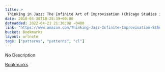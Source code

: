 ```yaml
---
title: > 
 Thinking in Jazz: The Infinite Art of Improvisation (Chicago Studies in Ethnomusicology) - Kindle edition by Paul F. Berliner. Arts & Photography Kindle eBooks @ Amazon.com.
date: 2018-04-30T18:28:39+00:00
dateadded: 2022-04-21 21:30:08 -0400
link: "https://www.amazon.com/Thinking-Jazz-Infinite-Improvisation-Ethnomusicology-ebook/dp/B004M8S3XW/ref=sr_1_1?s=digital-text&ie=UTF8&qid=1525112370&sr=1-1&keywords=thinking+in+jazz"
bucket: Bookmarks
layout: urlnote
tags: ["patterns", "patterns", "cl"]
--- 
```

No Description
 <!-- end excerpt --> 
<div class='bucket'><a class='internal-link' href='/buckets/bookmarks'>Bookmarks</a></div> 
